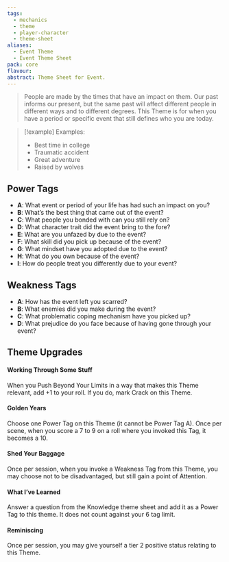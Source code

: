 ```yaml
---
tags:
  - mechanics
  - theme
  - player-character
  - theme-sheet
aliases:
  - Event Theme
  - Event Theme Sheet
pack: core
flavour: 
abstract: Theme Sheet for Event.
---
```

> People are made by the times that have an impact on them. Our past informs our present, but the same past will affect different people in different ways and to different degrees. This Theme is for when you have a period or specific event that still defines who you are today. 

> [!example] Examples:
> - Best time in college
> - Traumatic accident
> - Great adventure
> - Raised by wolves

## Power Tags
- **A**: What event or period of your life has had such an impact on you?
- **B**: What’s the best thing that came out of the event?
- **C**: What people you bonded with can you still rely on?
- **D**: What character trait did the event bring to the fore?
- **E**: What are you unfazed by due to the event?
- **F**: What skill did you pick up because of the event?
- **G**: What mindset have you adopted due to the event?
- **H**: What do you own because of the event?
- **I**: How do people treat you differently due to your event?

## Weakness Tags
- **A**: How has the event left you scarred?
- **B**: What enemies did you make during the event?
- **C**: What problematic coping mechanism have you picked up?
- **D**: What prejudice do you face because of having gone through your event?

## Theme Upgrades
#### Working Through Some Stuff
 When you Push Beyond Your Limits in a way that makes this Theme relevant, add +1 to your roll. If you do, mark Crack on this Theme.
#### Golden Years
 Choose one Power Tag on this Theme (it cannot be Power Tag A). Once per scene, when you score a 7 to 9 on a roll where you invoked this Tag, it becomes a 10.
#### Shed Your Baggage
 Once per session, when you invoke a Weakness Tag from this Theme, you may choose not to be disadvantaged, but still gain a point of Attention.
#### What I’ve Learned
 Answer a question from the Knowledge theme sheet and add it as a Power Tag to this theme. It does not count against your 6 tag limit.
#### Reminiscing
 Once per session, you may give yourself a tier 2 positive status relating to this Theme.

